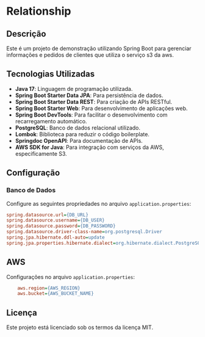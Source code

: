 # Relationship

## Descrição
Este é um projeto de demonstração utilizando Spring Boot para gerenciar informações e pedidos de clientes que utiliza o serviço s3 da aws.

## Tecnologias Utilizadas
- **Java 17**: Linguagem de programação utilizada.
- **Spring Boot Starter Data JPA**: Para persistência de dados.
- **Spring Boot Starter Data REST**: Para criação de APIs RESTful.
- **Spring Boot Starter Web**: Para desenvolvimento de aplicações web.
- **Spring Boot DevTools**: Para facilitar o desenvolvimento com recarregamento automático.
- **PostgreSQL**: Banco de dados relacional utilizado.
- **Lombok**: Biblioteca para reduzir o código boilerplate.
- **Springdoc OpenAPI**: Para documentação de APIs.
- **AWS SDK for Java**: Para integração com serviços da AWS, especificamente S3.

## Configuração
### Banco de Dados
Configure as seguintes propriedades no arquivo `application.properties`:
```ini
spring.datasource.url={DB_URL}
spring.datasource.username={DB_USER}
spring.datasource.password={DB_PASSWORD}
spring.datasource.driver-class-name=org.postgresql.Driver
spring.jpa.hibernate.ddl-auto=update
spring.jpa.properties.hibernate.dialect=org.hibernate.dialect.PostgreSQLDialect
```

## AWS

Configurações no arquivo `application.properties`:
```ini
    aws.region={AWS_REGION}
    aws.bucket={AWS_BUCKET_NAME}
```

## Licença
Este projeto está licenciado sob os termos da licença MIT.
